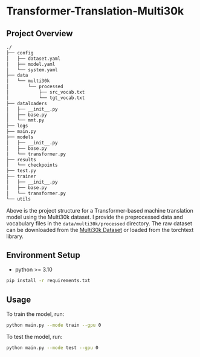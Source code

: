 # Transformer-Translation-Multi30k

## Project Overview
```bash
./
├── config
│   ├── dataset.yaml
│   ├── model.yaml
│   └── system.yaml
├── data
│   └── multi30k
│       └── processed
│           ├── src_vocab.txt
│           └── tgt_vocab.txt
├── dataloaders
│   ├── __init__.py
│   ├── base.py
│   └── mmt.py
├── logs
├── main.py
├── models
│   ├── __init__.py
│   ├── base.py
│   └── transformer.py
├── results
│   └── checkpoints
├── test.py
├── trainer
│   ├── __init__.py
│   ├── base.py
│   └── transformer.py
└── utils
```

Above is the project structure for a Transformer-based machine translation model using the Multi30k dataset. I provide the preprocessed data and vocabulary files in the `data/multi30k/processed` directory. The raw dataset can be downloaded from the [Multi30k Dataset](https://github.com/multi30k/dataset) or loaded from the torchtext library.

## Environment Setup

* python >= 3.10

```bash
pip install -r requirements.txt
```

## Usage
To train the model, run:

```bash
python main.py --mode train --gpu 0
```

To test the model, run:

```bash
python main.py --mode test --gpu 0
```